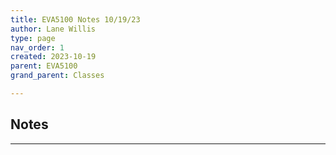 ```yaml
---
title: EVA5100 Notes 10/19/23
author: Lane Willis
type: page
nav_order: 1
created: 2023-10-19
parent: EVA5100
grand_parent: Classes

---
```


## Notes

---


